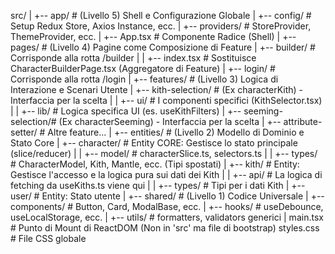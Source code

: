 src/
|
+-- app/                  # (Livello 5) Shell e Configurazione Globale
|   +-- config/           # Setup Redux Store, Axios Instance, ecc.
|   +-- providers/        # StoreProvider, ThemeProvider, ecc.
|   +-- App.tsx           # Componente Radice (Shell)
|
+-- pages/                # (Livello 4) Pagine come Composizione di Feature
|   +-- builder/          # Corrisponde alla rotta /builder
|   |   +-- index.tsx     # Sostituisce CharacterBuilderPage.tsx (Aggregatore di Feature)
|   +-- login/            # Corrisponde alla rotta /login
|
+-- features/             # (Livello 3) Logica di Interazione e Scenari Utente
|   +-- kith-selection/   # (Ex characterKith) - Interfaccia per la scelta
|   |   +-- ui/           # I componenti specifici (KithSelector.tsx)
|   |   +-- lib/          # Logica specifica UI (es. useKithFilters)
|   +-- seeming-selection/# (Ex characterSeeming) - Interfaccia per la scelta
|   +-- attribute-setter/ # Altre feature...
|
+-- entities/             # (Livello 2) Modello di Dominio e Stato Core
|   +-- character/        # Entity CORE: Gestisce lo stato principale (slice/reducer)
|   |   +-- model/        # characterSlice.ts, selectors.ts
|   |   +-- types/        # CharacterModel, Kith, Mantle, ecc. (Tipi spostati)
|   +-- kith/             # Entity: Gestisce l'accesso e la logica pura sui dati dei Kith
|   |   +-- api/          # La logica di fetching da useKiths.ts viene qui
|   |   +-- types/        # Tipi per i dati Kith
|   +-- user/             # Entity: Stato utente
|
+-- shared/               # (Livello 1) Codice Universale
|   +-- components/       # Button, Card, ModalBase, ecc.
|   +-- hooks/            # useDebounce, useLocalStorage, ecc.
|   +-- utils/            # formatters, validators generici
|
main.tsx                  # Punto di Mount di ReactDOM (Non in 'src' ma file di bootstrap)
styles.css                # File CSS globale
